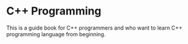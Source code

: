 # C++ Programming
This is a guide book for C++ programmers and who want to learn C++ programming language from beginning.
